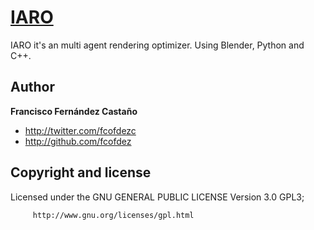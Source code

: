 [IARO](https://github.com/fcofdez/IARO)
=================

IARO it's an multi agent rendering optimizer. Using Blender, Python and C++.


Author
-------

**Francisco Fernández Castaño**

+ http://twitter.com/fcofdezc
+ http://github.com/fcofdez


Copyright and license
---------------------
Licensed under the  GNU GENERAL PUBLIC LICENSE Version 3.0 GPL3;

         http://www.gnu.org/licenses/gpl.html
